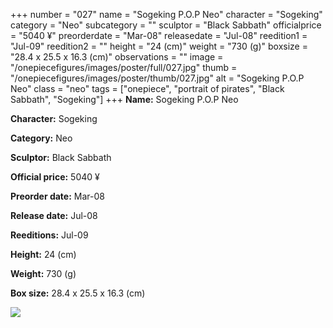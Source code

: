 +++
number = "027"
name = "Sogeking P.O.P Neo"
character = "Sogeking"
category = "Neo"
subcategory = ""
sculptor = "Black Sabbath"
officialprice = "5040 ¥"
preorderdate = "Mar-08"
releasedate = "Jul-08"
reedition1 = "Jul-09"
reedition2 = ""
height = "24 (cm)"
weight = "730 (g)"
boxsize = "28.4 x 25.5 x 16.3 (cm)"
observations = ""
image = "/onepiecefigures/images/poster/full/027.jpg"
thumb = "/onepiecefigures/images/poster/thumb/027.jpg"
alt = "Sogeking P.O.P Neo"
class = "neo"
tags = ["onepiece", "portrait of pirates", "Black Sabbath", "Sogeking"]
+++
**Name:** Sogeking P.O.P Neo

**Character:** Sogeking

**Category:** Neo 

**Sculptor:** Black Sabbath

**Official price:** 5040 ¥

**Preorder date:** Mar-08

**Release date:** Jul-08

**Reeditions:** Jul-09

**Height:** 24 (cm)

**Weight:** 730 (g)

**Box size:** 28.4 x 25.5 x 16.3 (cm)

<img src="/onepiecefigures/images/poster/thumb/027.jpg">